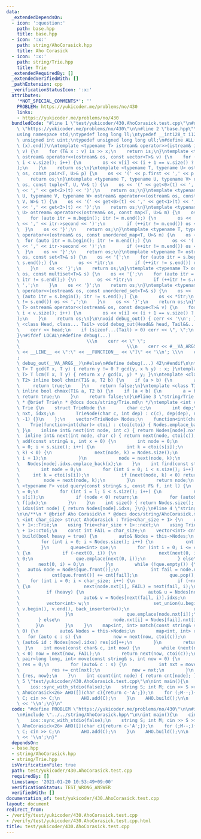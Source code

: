 ```yaml
---
data:
  _extendedDependsOn:
  - icon: ':question:'
    path: base.hpp
    title: base.hpp
  - icon: ':x:'
    path: string/AhoCorasick.hpp
    title: Aho Corasick
  - icon: ':x:'
    path: string/Trie.hpp
    title: Trie
  _extendedRequiredBy: []
  _extendedVerifiedWith: []
  _pathExtension: cpp
  _verificationStatusIcon: ':x:'
  attributes:
    '*NOT_SPECIAL_COMMENTS*': ''
    PROBLEM: https://yukicoder.me/problems/no/430
    links:
    - https://yukicoder.me/problems/no/430
  bundledCode: "#line 1 \"test/yukicoder/430.AhoCorasick.test.cpp\"\n#define PROBLEM\
    \ \"https://yukicoder.me/problems/no/430\"\n\n#line 2 \"base.hpp\"\n#include <bits/stdc++.h>\n\
    using namespace std;\ntypedef long long ll;\ntypedef __int128_t i128;\ntypedef\
    \ unsigned int uint;\ntypedef unsigned long long ull;\n#define ALL(x) (x).begin(),\
    \ (x).end()\n\ntemplate <typename T> istream& operator>>(istream& is, vector<T>&\
    \ v) {\n    for (T& x : v) is >> x;\n    return is;\n}\ntemplate <typename T>\
    \ ostream& operator<<(ostream& os, const vector<T>& v) {\n    for (int i = 0;\
    \ i < v.size(); i++) {\n        os << v[i] << (i + 1 == v.size() ? \"\" : \" \"\
    );\n    }\n    return os;\n}\ntemplate <typename T, typename U> ostream& operator<<(ostream&\
    \ os, const pair<T, U>& p) {\n    os << '(' << p.first << ',' << p.second << ')';\n\
    \    return os;\n}\ntemplate <typename T, typename U, typename V> ostream& operator<<(ostream&\
    \ os, const tuple<T, U, V>& t) {\n    os << '(' << get<0>(t) << ',' << get<1>(t)\
    \ << ',' << get<2>(t) << ')';\n    return os;\n}\ntemplate <typename T, typename\
    \ U, typename V, typename W> ostream& operator<<(ostream& os, const tuple<T, U,\
    \ V, W>& t) {\n    os << '(' << get<0>(t) << ',' << get<1>(t) << ',' << get<2>(t)\
    \ << ',' << get<3>(t) << ')';\n    return os;\n}\ntemplate <typename T, typename\
    \ U> ostream& operator<<(ostream& os, const map<T, U>& m) {\n    os << '{';\n\
    \    for (auto itr = m.begin(); itr != m.end();) {\n        os << '(' << itr->first\
    \ << ',' << itr->second << ')';\n        if (++itr != m.end()) os << ',';\n  \
    \  }\n    os << '}';\n    return os;\n}\ntemplate <typename T, typename U> ostream&\
    \ operator<<(ostream& os, const unordered_map<T, U>& m) {\n    os << '{';\n  \
    \  for (auto itr = m.begin(); itr != m.end();) {\n        os << '(' << itr->first\
    \ << ',' << itr->second << ')';\n        if (++itr != m.end()) os << ',';\n  \
    \  }\n    os << '}';\n    return os;\n}\ntemplate <typename T> ostream& operator<<(ostream&\
    \ os, const set<T>& s) {\n    os << '{';\n    for (auto itr = s.begin(); itr !=\
    \ s.end();) {\n        os << *itr;\n        if (++itr != s.end()) os << ',';\n\
    \    }\n    os << '}';\n    return os;\n}\ntemplate <typename T> ostream& operator<<(ostream&\
    \ os, const multiset<T>& s) {\n    os << '{';\n    for (auto itr = s.begin();\
    \ itr != s.end();) {\n        os << *itr;\n        if (++itr != s.end()) os <<\
    \ ',';\n    }\n    os << '}';\n    return os;\n}\ntemplate <typename T> ostream&\
    \ operator<<(ostream& os, const unordered_set<T>& s) {\n    os << '{';\n    for\
    \ (auto itr = s.begin(); itr != s.end();) {\n        os << *itr;\n        if (++itr\
    \ != s.end()) os << ',';\n    }\n    os << '}';\n    return os;\n}\ntemplate <typename\
    \ T> ostream& operator<<(ostream& os, const deque<T>& v) {\n    for (int i = 0;\
    \ i < v.size(); i++) {\n        os << v[i] << (i + 1 == v.size() ? \"\" : \" \"\
    );\n    }\n    return os;\n}\n\nvoid debug_out() { cerr << '\\n'; }\ntemplate\
    \ <class Head, class... Tail> void debug_out(Head&& head, Tail&&... tail) {\n\
    \    cerr << head;\n    if (sizeof...(Tail) > 0) cerr << \", \";\n    debug_out(move(tail)...);\n\
    }\n#ifdef LOCAL\n#define debug(...)                                          \
    \                         \\\n    cerr << \" \";                             \
    \                                        \\\n    cerr << #__VA_ARGS__ << \" :[\"\
    \ << __LINE__ << \":\" << __FUNCTION__ << \"]\" << '\\n'; \\\n    cerr << \" \"\
    ;                                                                     \\\n   \
    \ debug_out(__VA_ARGS__)\n#else\n#define debug(...) 42\n#endif\n\ntemplate <typename\
    \ T> T gcd(T x, T y) { return y != 0 ? gcd(y, x % y) : x; }\ntemplate <typename\
    \ T> T lcm(T x, T y) { return x / gcd(x, y) * y; }\n\ntemplate <class T1, class\
    \ T2> inline bool chmin(T1& a, T2 b) {\n    if (a > b) {\n        a = b;\n   \
    \     return true;\n    }\n    return false;\n}\ntemplate <class T1, class T2>\
    \ inline bool chmax(T1& a, T2 b) {\n    if (a < b) {\n        a = b;\n       \
    \ return true;\n    }\n    return false;\n}\n#line 3 \"string/Trie.hpp\"\n\n/**\n\
    \ * @brief Trie\n * @docs docs/string/Trie.md\n */\ntemplate <int char_size> struct\
    \ Trie {\n    struct TrieNode {\n        char c;\n        int dep;\n        vector<int>\
    \ nxt, idxs;\n        TrieNode(char c, int dep) : c(c), dep(dep), nxt(char_size,\
    \ -1) {}\n    };\n    vector<TrieNode> Nodes;\n    function<int(char)> ctoi;\n\
    \    Trie(function<int(char)> ctoi) : ctoi(ctoi) { Nodes.emplace_back('$', 0);\
    \ }\n    inline int& next(int node, int c) { return Nodes[node].nxt[c]; }\n  \
    \  inline int& next(int node, char c) { return next(node, ctoi(c)); }\n    void\
    \ add(const string& s, int x = 0) {\n        int node = 0;\n        for (int i\
    \ = 0; i < s.size(); i++) {\n            int k = ctoi(s[i]);\n            if (next(node,\
    \ k) < 0) {\n                next(node, k) = Nodes.size();\n                Nodes.emplace_back(s[i],\
    \ i + 1);\n            }\n            node = next(node, k);\n        }\n     \
    \   Nodes[node].idxs.emplace_back(x);\n    }\n    int find(const string& s) {\n\
    \        int node = 0;\n        for (int i = 0; i < s.size(); i++) {\n       \
    \     int k = ctoi(s[i]);\n            if (next(node, k) < 0) return -1;\n   \
    \         node = next(node, k);\n        }\n        return node;\n    }\n    template\
    \ <typename F> void query(const string& s, const F& f, int l) {\n        int node\
    \ = 0;\n        for (int i = l; i < s.size(); i++) {\n            node = next(node,\
    \ s[i]);\n            if (node < 0) return;\n            for (auto& idx : Nodes[node].idxs)\
    \ f(idx);\n        }\n    }\n    int size() { return Nodes.size(); };\n    vector<int>\
    \ idxs(int node) { return Nodes[node].idxs; }\n};\n#line 4 \"string/AhoCorasick.hpp\"\
    \n\n/**\n * @brief Aho Corasick\n * @docs docs/string/AhoCorasick.md\n */\ntemplate\
    \ <int char_size> struct AhoCorasick : Trie<char_size + 1> {\n    using Trie<char_size\
    \ + 1>::Trie;\n    using Trie<char_size + 1>::next;\n    using Trie<char_size\
    \ + 1>::ctoi;\n    const int FAIL = char_size;\n    vector<int> cnt;\n    void\
    \ build(bool heavy = true) {\n        auto& Nodes = this->Nodes;\n        cnt.resize(Nodes.size());\n\
    \        for (int i = 0; i < Nodes.size(); i++) {\n            cnt[i] = Nodes[i].idxs.size();\n\
    \        }\n        queue<int> que;\n        for (int i = 0; i <= char_size; i++)\
    \ {\n            if (~next(0, i)) {\n                next(next(0, i), FAIL) =\
    \ 0;\n                que.emplace(next(0, i));\n            } else\n         \
    \       next(0, i) = 0;\n        }\n        while (!que.empty()) {\n         \
    \   auto& node = Nodes[que.front()];\n            int fail = node.nxt[FAIL];\n\
    \            cnt[que.front()] += cnt[fail];\n            que.pop();\n        \
    \    for (int i = 0; i < char_size; i++) {\n                if (~node.nxt[i])\
    \ {\n                    next(node.nxt[i], FAIL) = next(fail, i);\n          \
    \          if (heavy) {\n                        auto& u = Nodes[node.nxt[i]].idxs;\n\
    \                        auto& v = Nodes[next(fail, i)].idxs;\n              \
    \          vector<int> w;\n                        set_union(u.begin(), u.end(),\
    \ v.begin(), v.end(), back_inserter(w));\n                        u = w;\n   \
    \                 }\n                    que.emplace(node.nxt[i]);\n         \
    \       } else\n                    node.nxt[i] = Nodes[fail].nxt[i];\n      \
    \      }\n        }\n    }\n    map<int, int> match(const string& s, int now =\
    \ 0) {\n        auto& Nodes = this->Nodes;\n        map<int, int> res;\n     \
    \   for (auto c : s) {\n            now = next(now, ctoi(c));\n            for\
    \ (auto& id : Nodes[now].idxs) res[id]++;\n        }\n        return res;\n  \
    \  }\n    int move(const char& c, int now) {\n        while (next(now, ctoi(c))\
    \ < 0) now = next(now, FAIL);\n        return next(now, ctoi(c));\n    }\n   \
    \ pair<long long, int> move(const string& s, int now = 0) {\n        long long\
    \ res = 0;\n        for (auto& c : s) {\n            int nxt = move(c, now);\n\
    \            res += cnt[nxt];\n            now = nxt;\n        }\n        return\
    \ {res, now};\n    }\n    int count(int node) { return cnt[node]; }\n};\n#line\
    \ 5 \"test/yukicoder/430.AhoCorasick.test.cpp\"\n\nint main(){\n    cin.tie(0);\n\
    \    ios::sync_with_stdio(false);\n    string S; int M; cin >> S >> M;\n\n   \
    \ AhoCorasick<26> AHO([](char c){return c-'A';});\n    for (;M--;){\n        string\
    \ C; cin >> C;\n        AHO.add(C);\n    }\n    AHO.build();\n\n    cout << AHO.move(S).first\
    \ << '\\n';\n}\n"
  code: "#define PROBLEM \"https://yukicoder.me/problems/no/430\"\n\n#include \"../../base.hpp\"\
    \n#include \"../../string/AhoCorasick.hpp\"\n\nint main(){\n    cin.tie(0);\n\
    \    ios::sync_with_stdio(false);\n    string S; int M; cin >> S >> M;\n\n   \
    \ AhoCorasick<26> AHO([](char c){return c-'A';});\n    for (;M--;){\n        string\
    \ C; cin >> C;\n        AHO.add(C);\n    }\n    AHO.build();\n\n    cout << AHO.move(S).first\
    \ << '\\n';\n}"
  dependsOn:
  - base.hpp
  - string/AhoCorasick.hpp
  - string/Trie.hpp
  isVerificationFile: true
  path: test/yukicoder/430.AhoCorasick.test.cpp
  requiredBy: []
  timestamp: '2021-01-20 10:53:49+09:00'
  verificationStatus: TEST_WRONG_ANSWER
  verifiedWith: []
documentation_of: test/yukicoder/430.AhoCorasick.test.cpp
layout: document
redirect_from:
- /verify/test/yukicoder/430.AhoCorasick.test.cpp
- /verify/test/yukicoder/430.AhoCorasick.test.cpp.html
title: test/yukicoder/430.AhoCorasick.test.cpp
---
```

